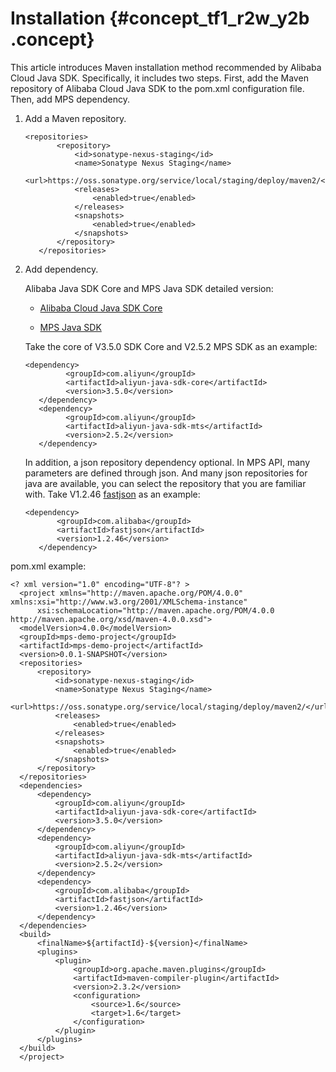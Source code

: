 # Installation {#concept_tf1_r2w_y2b .concept}

This article introduces Maven installation method recommended by Alibaba Cloud Java SDK. Specifically, it includes two steps. First, add the Maven repository of Alibaba Cloud Java SDK to the pom.xml configuration file. Then, add MPS dependency.

1.  Add a Maven repository.

    ```
    <repositories>
           <repository>
               <id>sonatype-nexus-staging</id>
               <name>Sonatype Nexus Staging</name>
               <url>https://oss.sonatype.org/service/local/staging/deploy/maven2/</url>
               <releases>
                   <enabled>true</enabled>
               </releases>
               <snapshots>
                   <enabled>true</enabled>
               </snapshots>
           </repository>
       </repositories>
    ```

2.  Add dependency.

    Alibaba Java SDK Core and MPS Java SDK detailed version:

    -   [Alibaba Cloud Java SDK Core](https://mvnrepository.com/artifact/com.aliyun/aliyun-java-sdk-core)

    -   [MPS Java SDK](https://mvnrepository.com/artifact/com.aliyun/aliyun-java-sdk-mts)

    Take the core of V3.5.0 SDK Core and V2.5.2 MPS SDK as an example:

    ```
    <dependency>
             <groupId>com.aliyun</groupId>
             <artifactId>aliyun-java-sdk-core</artifactId>
             <version>3.5.0</version>
       </dependency>
       <dependency>
             <groupId>com.aliyun</groupId>
             <artifactId>aliyun-java-sdk-mts</artifactId>
             <version>2.5.2</version>
       </dependency>
    ```

    In addition, a json repository dependency optional. In MPS API, many parameters are defined through json. And many json repositories for java are available, you can select the repository that you are familiar with. Take V1.2.46 [fastjson](https://github.com/alibaba/fastjson) as an example:

    ```
    <dependency>
           <groupId>com.alibaba</groupId>
           <artifactId>fastjson</artifactId>
           <version>1.2.46</version>
       </dependency>
    ```


pom.xml example:

```
<? xml version="1.0" encoding="UTF-8"? >
  <project xmlns="http://maven.apache.org/POM/4.0.0" xmlns:xsi="http://www.w3.org/2001/XMLSchema-instance"
      xsi:schemaLocation="http://maven.apache.org/POM/4.0.0 http://maven.apache.org/xsd/maven-4.0.0.xsd">
  <modelVersion>4.0.0</modelVersion>
  <groupId>mps-demo-project</groupId>
  <artifactId>mps-demo-project</artifactId>
  <version>0.0.1-SNAPSHOT</version>
  <repositories>
      <repository>
          <id>sonatype-nexus-staging</id>
          <name>Sonatype Nexus Staging</name>
          <url>https://oss.sonatype.org/service/local/staging/deploy/maven2/</url>
          <releases>
              <enabled>true</enabled>
          </releases>
          <snapshots>
              <enabled>true</enabled>
          </snapshots>
      </repository>
  </repositories>
  <dependencies>
      <dependency>
          <groupId>com.aliyun</groupId>
          <artifactId>aliyun-java-sdk-core</artifactId>
          <version>3.5.0</version>
      </dependency>
      <dependency>
          <groupId>com.aliyun</groupId>
          <artifactId>aliyun-java-sdk-mts</artifactId>
          <version>2.5.2</version>
      </dependency>
      <dependency>
          <groupId>com.alibaba</groupId>
          <artifactId>fastjson</artifactId>
          <version>1.2.46</version>
      </dependency>
  </dependencies>
  <build>
      <finalName>${artifactId}-${version}</finalName>
      <plugins>
          <plugin>
              <groupId>org.apache.maven.plugins</groupId>
              <artifactId>maven-compiler-plugin</artifactId>
              <version>2.3.2</version>
              <configuration>
                  <source>1.6</source>
                  <target>1.6</target>
              </configuration>
          </plugin>
      </plugins>
  </build>
  </project>
```

